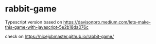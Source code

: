 # rabbit-game

Typescript version based on https://davisonpro.medium.com/lets-make-this-game-with-javascript-5e2b18da076c

check on https://nicejobmaster.github.io/rabbit-game/
